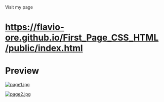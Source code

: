 Visit my page
# https://flavio-ore.github.io/First_Page_CSS_HTML/public/index.html

# Preview

[![page1.jpg](https://i.postimg.cc/CMNmhsXQ/page1.jpg)](https://postimg.cc/V5Jj4nYq)

[![page2.jpg](https://i.postimg.cc/1zrNGJGx/page2.jpg)](https://postimg.cc/XZXJ3K1x)
